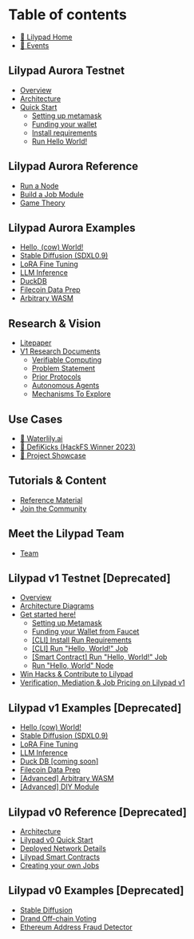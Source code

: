 # Table of contents

* [🍃 Lilypad Home](README.md)
* [📅 Events](upcoming-events.md)

## Lilypad Aurora Testnet

* [Overview](lilypad-aurora-testnet/overview.md)
* [Architecture](lilypad-aurora-testnet/architecture.md)
* [Quick Start](lilypad-aurora-testnet/quick-start/README.md)
  * [Setting up metamask](lilypad-aurora-testnet/quick-start/setting-up-metamask.md) 
  * [Funding your wallet](lilypad-aurora-testnet/quick-start/funding-your-wallet-from-faucet.md)
  * [Install requirements](lilypad-aurora-testnet/quick-start/install-run-requirements.md)
  * [Run Hello World!](lilypad-aurora-testnet/quick-start/run-hello-world-job-cli.md)

## Lilypad Aurora Reference

* [Run a Node](lilypad-aurora-reference/run-a-node.md)
* [Build a Job Module](lilypad-aurora-reference/build-a-job-module.md)
* [Game Theory](lilypad-aurora-reference/game-theory.md)

## Lilypad Aurora Examples

* [Hello, (cow) World!](lilypad-aurora-examples/hello-cow-world.md)
* [Stable Diffusion (SDXL0.9)](lilypad-aurora-examples/stable-diffusion-sdxl0.9.md)
* [LoRA Fine Tuning](lilypad-aurora-examples/lora-fine-tuning.md)
* [LLM Inference](lilypad-aurora-examples/llm-inference.md)
* [DuckDB](lilypad-aurora-examples/duckdb.md)
* [Filecoin Data Prep](lilypad-aurora-examples/filecoin-data-prep.md)
* [Arbitrary WASM](lilypad-aurora-examples/arbitrary-wasm.md)

## Research & Vision

* [Litepaper](research-and-vision/whitepaper.md)
* [V1 Research Documents](research-and-vision/v1-documents/README.md)
  * [Verifiable Computing](research-and-vision/v1-documents/verifiable-computing.md)
  * [Problem Statement](research-and-vision/v1-documents/problem-statement.md)
  * [Prior Protocols](research-and-vision/v1-documents/prior-protocols.md)
  * [Autonomous Agents](research-and-vision/v1-documents/autonomous-agents.md)
  * [Mechanisms To Explore](research-and-vision/v1-documents/mechanisms-to-explor.md)

## Use Cases

* [🎨 Waterlily.ai](use-cases/waterlily.ai.md)
* [👟 DefiKicks (HackFS Winner 2023)](use-cases/defikicks.md)
* [🌠 Project Showcase](use-cases/project-showcase.md)

## Tutorials & Content

* [Reference Material](tutorials-and-content/reference-material.md)
* [Join the Community](tutorials-and-content/join-the-community.md)

## Meet the Lilypad Team

* [Team](meet-the-lilypad-team/team.md)

## Lilypad v1 Testnet \[Deprecated]

* [Overview](lilypad-v1-testnet-deprecated/overview.md)
* [Architecture Diagrams](lilypad-v1-testnet-deprecated/architecture.md)
* [Get started here!](lilypad-v1-testnet-deprecated/quick-start/README.md)
  * [Setting up Metamask](lilypad-v1-testnet-deprecated/quick-start/setting-up-metamask.md)
  * [Funding your Wallet from Faucet](lilypad-v1-testnet-deprecated/quick-start/funding-your-wallet-from-faucet.md)
  * [\[CLI\] Install Run Requirements](lilypad-v1-testnet-deprecated/quick-start/install-run-requirements.md)
  * [\[CLI\] Run "Hello, World!" Job](lilypad-v1-testnet-deprecated/quick-start/run-hello-world-job-cli.md)
  * [\[Smart Contract\] Run "Hello, World!" Job](lilypad-v1-testnet-deprecated/quick-start/run-hello-world-from-a-smart-contract.md)
  * [Run "Hello, World" Node](lilypad-v1-testnet-deprecated/quick-start/run-hello-world-node.md)
* [Win Hacks & Contribute to Lilypad](lilypad-v1-testnet-deprecated/win-hacks-and-contribute-to-lilypad.md)
* [Verification, Mediation & Job Pricing on Lilypad v1](lilypad-v1-testnet-deprecated/verification-mediation-and-job-pricing-on-lilypad-v1.md)

## Lilypad v1 Examples \[Deprecated]

* [Hello (cow) World!](lilypad-v1-examples-deprecated/hello-cow-world.md)
* [Stable Diffusion (SDXL0.9)](lilypad-v1-examples-deprecated/stable-diffusion.md)
* [LoRA Fine Tuning](lilypad-v1-examples-deprecated/lora-fine-tuning.md)
* [LLM Inference](lilypad-v1-examples-deprecated/llm-inference.md)
* [Duck DB \[coming soon\]](lilypad-v1-examples-deprecated/duck-db-coming-soon.md)
* [Filecoin Data Prep](lilypad-v1-examples-deprecated/filecoin-data-prep.md)
* [\[Advanced\] Arbitrary WASM](lilypad-v1-examples-deprecated/advanced-arbitrary-wasm.md)
* [\[Advanced\] DIY Module](lilypad-v1-examples-deprecated/advanced-diy-module.md)

## Lilypad v0 Reference \[Deprecated]

* [Architecture](lilypad-v0-reference-deprecated/architecture.md)
* [Lilypad v0 Quick Start](lilypad-v0-reference-deprecated/lilypad-v0-quick-start.md)
* [Deployed Network Details](lilypad-v0-reference-deprecated/deployed-network-details.md)
* [Lilypad Smart Contracts](lilypad-v0-reference-deprecated/lilypad-smart-contracts.md)
* [Creating your own Jobs](lilypad-v0-reference-deprecated/creating-your-own-jobs.md)

## Lilypad v0 Examples \[Deprecated]

* [Stable Diffusion](lilypad-v0-examples-deprecated/stable-diffusion.md)
* [Drand Off-chain Voting](lilypad-v0-examples-deprecated/drand-off-chain-voting.md)
* [Ethereum Address Fraud Detector](lilypad-v0-examples-deprecated/ethereum-address-fraud-detector.md)
